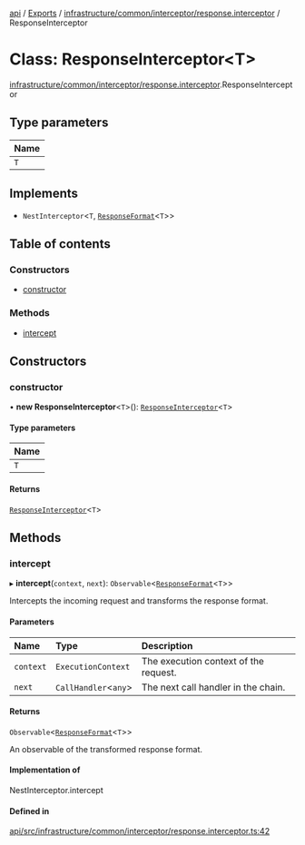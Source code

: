 [api](../README.md) / [Exports](../modules.md) / [infrastructure/common/interceptor/response.interceptor](../modules/infrastructure_common_interceptor_response_interceptor.md) / ResponseInterceptor

# Class: ResponseInterceptor\<T\>

[infrastructure/common/interceptor/response.interceptor](../modules/infrastructure_common_interceptor_response_interceptor.md).ResponseInterceptor

## Type parameters

| Name |
| :------ |
| `T` |

## Implements

- `NestInterceptor`\<`T`, [`ResponseFormat`](infrastructure_common_interceptor_response_interceptor.ResponseFormat.md)\<`T`\>\>

## Table of contents

### Constructors

- [constructor](infrastructure_common_interceptor_response_interceptor.ResponseInterceptor.md#constructor)

### Methods

- [intercept](infrastructure_common_interceptor_response_interceptor.ResponseInterceptor.md#intercept)

## Constructors

### constructor

• **new ResponseInterceptor**\<`T`\>(): [`ResponseInterceptor`](infrastructure_common_interceptor_response_interceptor.ResponseInterceptor.md)\<`T`\>

#### Type parameters

| Name |
| :------ |
| `T` |

#### Returns

[`ResponseInterceptor`](infrastructure_common_interceptor_response_interceptor.ResponseInterceptor.md)\<`T`\>

## Methods

### intercept

▸ **intercept**(`context`, `next`): `Observable`\<[`ResponseFormat`](infrastructure_common_interceptor_response_interceptor.ResponseFormat.md)\<`T`\>\>

Intercepts the incoming request and transforms the response format.

#### Parameters

| Name | Type | Description |
| :------ | :------ | :------ |
| `context` | `ExecutionContext` | The execution context of the request. |
| `next` | `CallHandler`\<`any`\> | The next call handler in the chain. |

#### Returns

`Observable`\<[`ResponseFormat`](infrastructure_common_interceptor_response_interceptor.ResponseFormat.md)\<`T`\>\>

An observable of the transformed response format.

#### Implementation of

NestInterceptor.intercept

#### Defined in

[api/src/infrastructure/common/interceptor/response.interceptor.ts:42](https://github.com/No-Country/c16-58-t-typescript/blob/d2fd85f/api/src/infrastructure/common/interceptor/response.interceptor.ts#L42)
